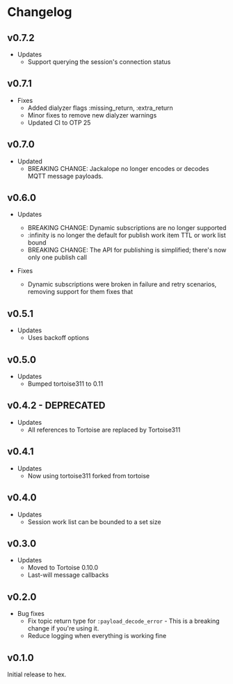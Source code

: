 # Changelog

## v0.7.2

* Updates
  * Support querying the session's connection status

## v0.7.1

* Fixes
  * Added dialyzer flags :missing_return, :extra_return
  * Minor fixes to remove new dialyzer warnings
  * Updated CI to OTP 25

## v0.7.0

* Updated
  * BREAKING CHANGE: Jackalope no longer encodes or decodes MQTT message payloads.

## v0.6.0

* Updates
  * BREAKING CHANGE: Dynamic subscriptions are no longer supported
  * :infinity is no longer the default for publish work item TTL or work list bound
  * BREAKING CHANGE: The API for publishing is simplified; there's now only one publish call

* Fixes
  * Dynamic subscriptions were broken in failure and retry scenarios, removing support for them fixes that

## v0.5.1

* Updates
  * Uses backoff options

## v0.5.0

* Updates
  * Bumped tortoise311 to 0.11

## v0.4.2 - DEPRECATED

* Updates
  * All references to Tortoise are replaced by Tortoise311

## v0.4.1

* Updates
  * Now using tortoise311 forked from tortoise

## v0.4.0

* Updates
  * Session work list can be bounded to a set size

## v0.3.0

* Updates
  * Moved to Tortoise 0.10.0
  * Last-will message callbacks

## v0.2.0

* Bug fixes
  * Fix topic return type for `:payload_decode_error` - This is a breaking
    change if you're using it.
  * Reduce logging when everything is working fine

## v0.1.0

Initial release to hex.
